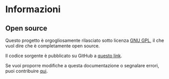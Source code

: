# Informazioni

## Open source
Questo progetto è orgogliosamente rilasciato sotto licenza [GNU GPL](https://www.gnu.org/licenses/gpl-3.0.en.html), il che vuol dire che è completamente open source.

Il codice sorgente è pubblicato su GitHub a [questo link](https://github.com/mattVisi/server-temp-monitor).

Se vuoi proporre modifiche a questa documentazione o segnalare errori, puoi contribuire [qui](https://github.com/mattVisi/stm-docs).